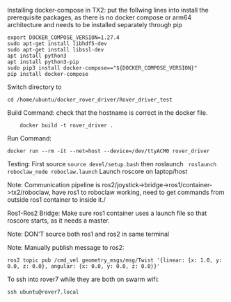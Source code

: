 Installing docker-compose in TX2:
put the follwing lines into install the prerequisite packages, as there is no docker compose or arm64 architecture and needs to be installed separately through pip
```
export DOCKER_COMPOSE_VERSION=1.27.4
sudo apt-get install libhdf5-dev
sudo apt-get install libssl-dev
apt install python3
apt install python3-pip
sudo pip3 install docker-compose=="${DOCKER_COMPOSE_VERSION}"
pip install docker-compose
```

Switch directory to 
```
cd /home/ubuntu/docker_rover_driver/Rover_driver_test
```
Build Command:
check that the hostname is correct in the docker file.
```
    docker build -t rover_driver .
```
Run Command:
```
docker run --rm -it --net=host --device=/dev/ttyACM0 rover_driver
```

Testing:
First source
```source devel/setup.bash```
then roslaunch 
``` roslaunch roboclaw_node roboclaw.launch```
Launch roscore on laptop/host

Note: Communication pipeline is ros2/joystick->bridge->ros1/container->tx2/roboclaw, have ros1 to roboclaw working, need to get commands from outside ros1 container to inside it./

Ros1-Ros2 Bridge:
Make sure ros1 container uses a launch file so that roscore starts, as it needs a master. 

Note: DON'T source both ros1 and ros2 in same terminal

Note: 
Manually publish message to ros2:
```
ros2 topic pub /cmd_vel geometry_msgs/msg/Twist '{linear: {x: 1.0, y: 0.0, z: 0.0}, angular: {x: 0.0, y: 0.0, z: 0.0}}'
```
To ssh into rover7 while they are both on swarm wifi: 
```
ssh ubuntu@rover7.local
```
